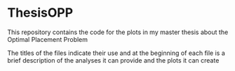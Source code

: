 # ThesisOPP
This repository contains the code for the plots in my master thesis about the Optimal Placement Problem

The titles of the files indicate their use and at the beginning of each file is a brief description of the analyses it can provide and the plots it can create
